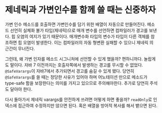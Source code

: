 # 제네릭과 가변인수를 함께 쓸 때는 신중하자

가변 인수 메소드를 호출하면 가변인수를 담기 위한 배열이 자동으로 만들어진다. 메소드 선언히 실체화 불가 타입(제네릭)으로 매개 변수를 선언하면 컴파일러가 경고를
보낸다. 힙 오염의 여지가 있기 때문이다. 매개변수화 타입의 변수가 타입이 다른 객체를 참조하면 힙 오염이 발생한다. 이는 컴파일러의 자동 형변환 실패할 수 있으니
제네릭 의 근간이 무너진다. 

그런데, 왜 가변 인자를 메소드 시그니처에 선언할 수 있게 했을까? 편하니까다. 놀랍게도 말이다. 자바 7 이전까지는 호출자쪽에서 발생하는 경고를 무시할 수 없었다.
`@SafeVarargs`이 자바7에서 추가되면서 경고를 숨길 수 있게 됐다. 당연히 `@SafeVarargs`를 쓸 때는 정당한 사유가 있어야 하며 어노테이션 만으로 메소드가 
type-safe 함을 보장한다는 의미를 가지고 있으므로 주의해야한다. 추가로 당연히 주석도 달아야 한다. 

다시 돌아가서 제네릭 varargs를 안전하게 쓰려면 어떻게 하면 좋을까? `readOnly`로 인덱스에 접근하여 수정하지만 않으면 된다. 혹은 배열을 방어적 복사를 해서 뱉으면 된다.
